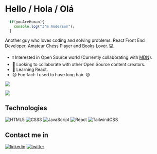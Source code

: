 # Hello / Hola / Olá

```js
  if(youAreHuman){
    console.log("I'm Anderson");
  }
```

Another guy who loves coding and solving problems. React Front End Developer, Amateur Chess Player and Books Lover. 💻

- ❗ Interested in Open Source world (Currently collaborating with [MDN](https://github.com/mdn)).
- 🤝 Looking to collaborate with other Open Source content creators.
- 📖 Learning React.
- 😆 Fun fact: I used to have long hair. 😅

![](https://komarev.com/ghpvc/?username=vallejoanderson&color=blue&label=Profile+Views)

![](https://github-readme-stats.vercel.app/api?username=vallejoanderson&show_icons=true&theme=github_dark)

## Technologies

![HTML5](https://img.shields.io/badge/html5-%23E34F26.svg?style=for-the-badge&logo=html5&logoColor=white)
![CSS3](https://img.shields.io/badge/css3-%231572B6.svg?style=for-the-badge&logo=css3&logoColor=white)
![JavaScript](https://img.shields.io/badge/javascript-%23323330.svg?style=for-the-badge&logo=javascript&logoColor=%23F7DF1E)
![React](https://img.shields.io/badge/react-%2320232a.svg?style=for-the-badge&logo=react&logoColor=%2361DAFB)
![TailwindCSS](https://img.shields.io/badge/tailwindcss-%2338B2AC.svg?style=for-the-badge&logo=tailwind-css&logoColor=white)

## Contact me in


[![linkedin](https://img.shields.io/badge/linkedin-0A66C2?style=for-the-badge&logo=linkedin&logoColor=white)](https://www.linkedin.com/in/anderson-vallejo-643367a2/.)
[![twitter](https://img.shields.io/badge/twitter-1DA1F2?style=for-the-badge&logo=twitter&logoColor=white)](https://twitter.com/vallejoaa)

<!--
**Vallejoanderson/vallejoanderson** is a ✨ _special_ ✨ repository because its `README.md` (this file) appears on your GitHub profile.

Here are some ideas to get you started:

- 🔭 I’m currently working on ...
- 🌱 I’m currently learning ...
- 👯 I’m looking to collaborate on ...
- 🤔 I’m looking for help with ...
- 💬 Ask me about ...
- 📫 How to reach me: ...
- 😄 Pronouns: ...
- ⚡ Fun fact: ...
-->

